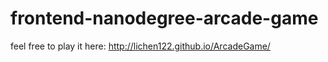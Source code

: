 frontend-nanodegree-arcade-game
===============================

feel free to play it here: http://lichen122.github.io/ArcadeGame/
